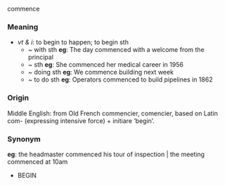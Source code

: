 commence
### Meaning
+ _vt & i_: to begin to happen; to begin sth
	+  ~ with sth __eg__: The day commenced with a welcome from the principal
	+  ~ sth __eg__: She commenced her medical career in 1956
	+  ~ doing sth __eg__: We commence building next week
	+  ~ to do sth __eg__: Operators commenced to build pipelines in 1862

### Origin

Middle English: from Old French commencier, comencier, based on Latin com- (expressing intensive force) + initiare ‘begin’.

### Synonym

__eg__: the headmaster commenced his tour of inspection | the meeting commenced at 10am

+ BEGIN


